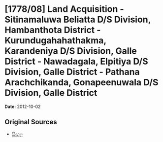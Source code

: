 # [1778/08] Land Acquisition - Sitinamaluwa  Beliatta D/S Division,  Hambanthota District - Kurundugahahathakma, Karandeniya  D/S Division, Galle District - Nawadagala,  Elpitiya D/S Division, Galle District - Pathana Arachchikanda,  Gonapeenuwala  D/S Division, Galle District

**Date:** 2012-10-02

## Original Sources

- [සිංහල](https://documents.gov.lk/view/extra-gazettes/2012/10/1778-08_S.pdf)
